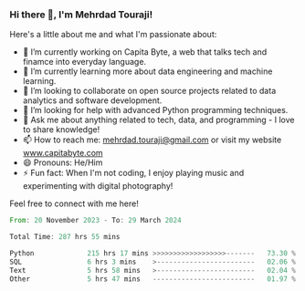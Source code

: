 ### Hi there 👋, I'm Mehrdad Touraji!


Here's a little about me and what I'm passionate about:

- 🔭 I’m currently working on Capita Byte, a web that talks tech and finamce into everyday language.
- 🌱 I’m currently learning more about data engineering and machine learning.
- 👯 I’m looking to collaborate on open source projects related to data analytics and software development.
- 🤔 I’m looking for help with advanced Python programming techniques.
- 💬 Ask me about anything related to tech, data, and programming - I love to share knowledge!
- 📫 How to reach me: mehrdad.touraji@gmail.com or visit my website www.capitabyte.com
- 😄 Pronouns: He/Him
- ⚡ Fun fact: When I'm not coding, I enjoy playing music and experimenting with digital photography!

Feel free to connect with me here!


<!--START_SECTION:waka-->

```rust
From: 20 November 2023 - To: 29 March 2024

Total Time: 287 hrs 55 mins

Python             215 hrs 17 mins >>>>>>>>>>>>>>>>>>-------   73.30 %
SQL                6 hrs 3 mins    >------------------------   02.06 %
Text               5 hrs 58 mins   >------------------------   02.04 %
Other              5 hrs 47 mins   -------------------------   01.97 %
```

<!--END_SECTION:waka-->
